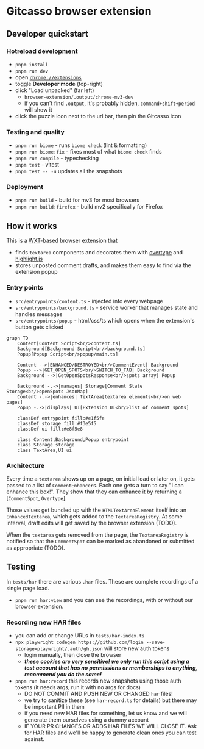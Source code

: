 # Gitcasso browser extension

## Developer quickstart

### Hotreload development

- `pnpm install`
- `pnpm run dev`
- open [`chrome://extensions`](chrome://extensions)
- toggle **Developer mode** (top-right)
- click "Load unpacked" (far left)
  - `browser-extension/.output/chrome-mv3-dev`
  - if you can't find `.output`, it's probably hidden, `command+shift+period` will show it
- click the puzzle icon next to the url bar, then pin the Gitcasso icon

### Testing and quality
- `pnpm run biome` - runs `biome check` (lint & formatting)
- `pnpm run biome:fix` - fixes most of what `biome check` finds
- `pnpm run compile` - typechecking
- `pnpm test` - vitest
- `pnpm test -- -u` updates all the snapshots

### Deployment
- `pnpm run build` - build for mv3 for most browsers
- `pnpm run build:firefox` - build mv2 specifically for Firefox

## How it works

This is a [WXT](https://wxt.dev/)-based browser extension that

- finds `textarea` components and decorates them with [overtype](https://overtype.dev/) and [highlight.js](https://highlightjs.org/)
- stores unposted comment drafts, and makes them easy to find via the extension popup

### Entry points

- `src/entrypoints/content.ts` - injected into every webpage
- `src/entrypoints/background.ts` - service worker that manages state and handles messages
- `src/entrypoints/popup` - html/css/ts which opens when the extension's button gets clicked

```mermaid
graph TD
    Content[Content Script<br/>content.ts] 
    Background[Background Script<br/>background.ts]
    Popup[Popup Script<br/>popup/main.ts]
    
    Content -->|ENHANCED/DESTROYED<br/>CommentEvent| Background
    Popup -->|GET_OPEN_SPOTS<br/>SWITCH_TO_TAB| Background
    Background -->|GetOpenSpotsResponse<br/>spots array| Popup
    
    Background -.->|manages| Storage[Comment State Storage<br/>openSpots JsonMap]
    Content -.->|enhances| TextArea[textarea elements<br/>on web pages]
    Popup -.->|displays| UI[Extension UI<br/>list of comment spots]
    
    classDef entrypoint fill:#e1f5fe
    classDef storage fill:#f3e5f5
    classDef ui fill:#e8f5e8
    
    class Content,Background,Popup entrypoint
    class Storage storage
    class TextArea,UI ui
```

### Architecture

Every time a `textarea` shows up on a page, on initial load or later on, it gets passed to a list of `CommentEnhancer`s. Each one gets a turn to say "I can enhance this box!". They show that they can enhance it by returning a [`CommentSpot`, `Overtype`].

Those values get bundled up with the `HTMLTextAreaElement` itself into an `EnhancedTextarea`, which gets added to the `TextareaRegistry`. At some interval, draft edits will get saved by the browser extension (TODO).

When the `textarea` gets removed from the page, the `TextareaRegistry` is notified so that the `CommentSpot` can be marked as abandoned or submitted as appropriate (TODO).

## Testing

In `tests/har` there are various `.har` files. These are complete recordings of a single page load.

- `pnpm run har:view` and you can see the recordings, with or without our browser extension.

### Recording new HAR files

- you can add or change URLs in `tests/har-index.ts`
- `npx playwright codegen https://github.com/login --save-storage=playwright/.auth/gh.json` will store new auth tokens
  - login manually, then close the browser
  - ***these cookies are very sensitive! we only run this script using a test account that has no permissions or memberships to anything, recommend you do the same!***
- `pnpm run har:record` this records new snapshots using those auth tokens (it needs args, run it with no args for docs)
  - DO NOT COMMIT AND PUSH NEW OR CHANGED `har` files!
  - we try to sanitize these (see `har-record.ts` for details) but there may be important PII in them
  - if you need new HAR files for something, let us know and we will generate them ourselves using a dummy account
  - IF YOUR PR CHANGES OR ADDS HAR FILES WE WILL CLOSE IT. Ask for HAR files and we'll be happy to generate clean ones you can test against.
